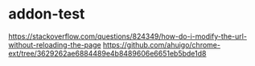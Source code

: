 # addon-test

<https://stackoverflow.com/questions/824349/how-do-i-modify-the-url-without-reloading-the-page>
<https://github.com/ahuigo/chrome-ext/tree/3629262ae6884489e4b8489606e6651eb5bde1d8>
